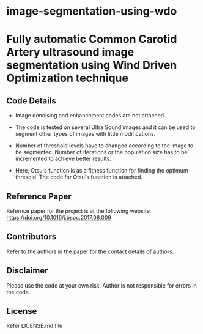 # image-segmentation-using-wdo
Fully automatic Common Carotid Artery ultrasound image segmentation using Wind Driven Optimization technique
=============

## Code Details

- Image denoising and enhancement codes are not attached. 

- The code is tested on several Ultra Sound images and it can be used to segment other types of images with little modifications.

- Number of threshold levels have to changed according to the image to be segmented. Number of iterations or the population size has to be incremented to achieve better results.

- Here, Otsu's function is as a fitness function for finding the optimum thresold. The code for Otsu's function is attached.

## Reference Paper

Refernce paper for the project is at the following website: https://doi.org/10.1016/j.bspc.2017.08.009

## Contributors

Refer to the authors in the paper for the contact details of authors.

## Disclaimer 

Please use the code at your own risk. Author is not responsible for errors in the code.

## License

Refer LICENSE.md file
